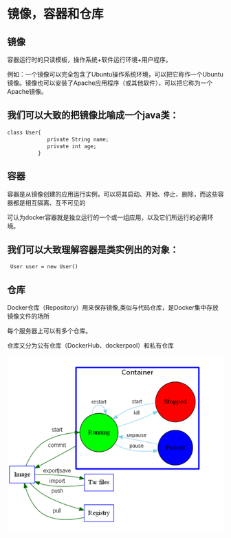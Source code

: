 # 镜像，容器和仓库

## 镜像

容器运行时的只读模板，操作系统+软件运行环境+用户程序。

例如：一个镜像可以完全包含了Ubuntu操作系统环境，可以把它称作一个Ubuntu镜像。镜像也可以安装了Apache应用程序（或其他软件），可以把它称为一个Apache镜像。

我们可以大致的把镜像比喻成一个java类：
--------------------
    class User{
                 private String name;
                 private int age;
              }

## 容器

容器是从镜像创建的应用运行实例，可以将其启动、开始、停止、删除，而这些容器都是相互隔离、互不可见的

可认为docker容器就是独立运行的一个或一组应用，以及它们所运行的必需环境。

我们可以大致理解容器是类实例出的对象：
--------------
     User user = new User()  

## 仓库

Docker仓库（Repository）用来保存镜像,类似与代码仓库，是Docker集中存放镜像文件的场所

每个服务器上可以有多个仓库。

仓库又分为公有仓库（DockerHub、dockerpool）和私有仓库

![Repositories, Container and Image](./container-image.png)

